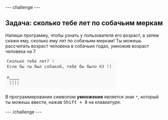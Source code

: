 \--- challenge \---

## Задача: сколько тебе лет по собачьим меркам

Напиши программу, чтобы узнать у пользователя его возраст, а затем скажи ему, сколько ему лет по собачьим меркам! Ты можешь рассчитать возраст человека в собачьих годах, умножив возраст человека на 7.

![снимок экрана](images/me-dog-years.png)

В программировании символом **умножения** является знак `*`, который ты можешь ввести, нажав <kbd>Shift + 8</kbd> на клавиатуре.

\--- /challenge \---
